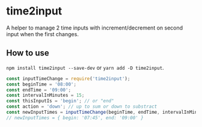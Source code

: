 # time2input

A helper to manage 2 time inputs with increment/decrement on second input when the first changes.

## How to use

`npm install time2input --save-dev` or `yarn add -D time2input`.

```js
const inputTimeChange = require('time2input');
const beginTime = '08:00';
const endTime = '09:00';
const intervalInMinutes = 15;
const thisInputIs = 'begin'; // or "end"
const action = 'down'; // up to sum or down to substract
const newInputTimes = inputTimeChange(beginTime, endTime, intervalInMinutes, thisInputIs, action);
// newInputTimes = { begin: '07:45', end: '09:00' }
```

